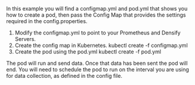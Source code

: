 In this example you will find a configmap.yml and pod.yml that shows you how to create a pod, then pass the Config Map that provides the settings required in the config.properties.
1. Modify the configmap.yml to point to your Prometheus and Densify Servers.
2. Create the config map in Kubernetes.
    kubectl create -f configmap.yml
3. Create the pod using the pod.yml 
    kubectl create -f pod.yml

The pod will run and send data. Once that data has been sent the pod will end. You will need to schedule the pod to run on the interval you are using for data collection, as defined in the config file.
